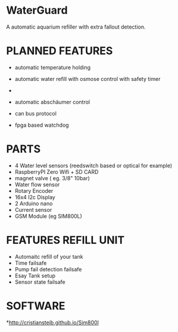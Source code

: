 # WaterGuard
A automatic aquarium refiller with extra fallout detection.

# PLANNED FEATURES
* automatic temperature holding
* automatic water refill with osmose control with safety timer

*
* automatic abschäumer control
* can bus protocol
* fpga based watchdog

# PARTS
* 4 Water level sensors (reedswitch based or optical for example)
* RaspberryPI Zero Wifi + SD CARD
* magnet valve ( eg. 3/8" 10bar)
* Water flow sensor
* Rotary Encoder
* 16x4 I2c Display
* 2 Arduino nano
* Current sensor
* GSM Module (eg SIM800L)





# FEATURES REFILL UNIT
* Automaitc refill of your tank
* Time failsafe
* Pump fail detection failsafe
* Esay Tank setup
* Sensor state failsafe


# SOFTWARE

*http://cristiansteib.github.io/Sim800l


